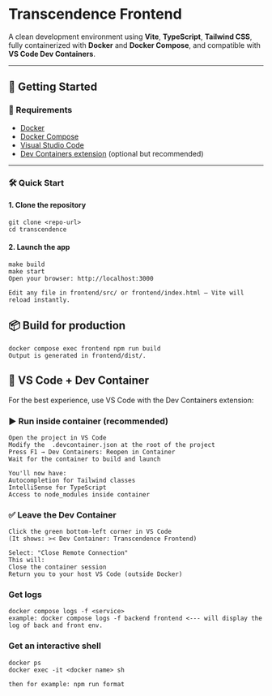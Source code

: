 # Transcendence Frontend

A clean development environment using **Vite**, **TypeScript**, **Tailwind CSS**, fully containerized with **Docker** and **Docker Compose**, and compatible with **VS Code Dev Containers**.

---

## 🚀 Getting Started

### 🐳 Requirements

- [Docker](https://docs.docker.com/get-docker/)
- [Docker Compose](https://docs.docker.com/compose/)
- [Visual Studio Code](https://code.visualstudio.com/)
- [Dev Containers extension](https://marketplace.visualstudio.com/items?itemName=ms-vscode-remote.remote-containers) (optional but recommended)

---

### 🛠️ Quick Start

#### 1. Clone the repository

    git clone <repo-url>
    cd transcendence

#### 2. Launch the app

    make build
    make start
    Open your browser: http://localhost:3000

    Edit any file in frontend/src/ or frontend/index.html — Vite will reload instantly.


## 📦 Build for production

    docker compose exec frontend npm run build
    Output is generated in frontend/dist/.


## 🧠 VS Code + Dev Container

For the best experience, use VS Code with the Dev Containers extension:

### ▶️ Run inside container (recommended)

    Open the project in VS Code
    Modify the  .devcontainer.json at the root of the project
    Press F1 → Dev Containers: Reopen in Container
    Wait for the container to build and launch

    You'll now have:
    Autocompletion for Tailwind classes
    IntelliSense for TypeScript
    Access to node_modules inside container

### ✅ Leave the Dev Container
    Click the green bottom-left corner in VS Code
    (It shows: >< Dev Container: Transcendence Frontend)

    Select: "Close Remote Connection"
    This will:
    Close the container session
    Return you to your host VS Code (outside Docker)

### Get logs

    docker compose logs -f <service>
    example: docker compose logs -f backend frontend <--- will display the log of back and front env.

### Get an interactive shell

    docker ps
    docker exec -it <docker name> sh

    then for example: npm run format